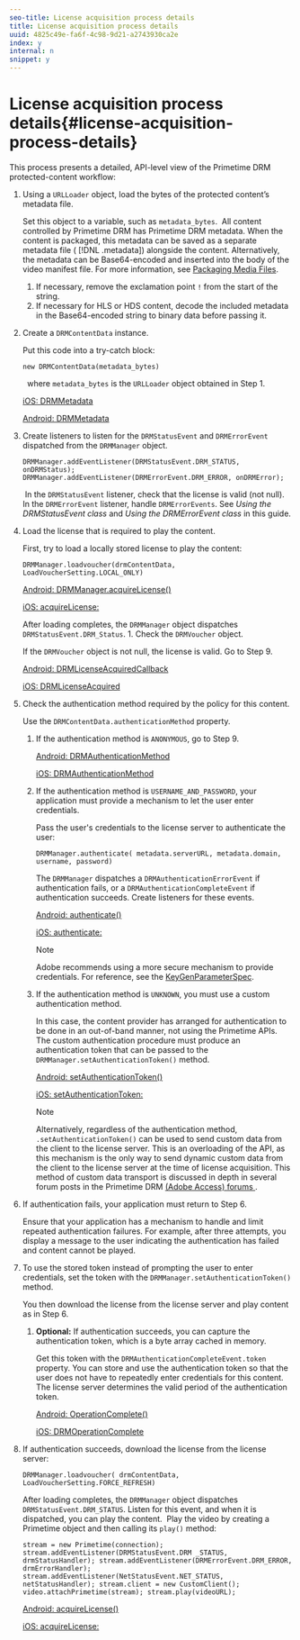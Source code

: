 ```yaml
---
seo-title: License acquisition process details
title: License acquisition process details
uuid: 4825c49e-fa6f-4c98-9d21-a2743930ca2e
index: y
internal: n
snippet: y
---
```


# License acquisition process details{#license-acquisition-process-details}

This process presents a detailed, API-level view of the Primetime DRM protected-content workflow: 

1. Using a `URLLoader` object, load the bytes of the protected content’s metadata file.

   Set this object to a variable, such as `metadata_bytes`.  All content controlled by Primetime DRM has Primetime DRM metadata. When the content is packaged, this metadata can be saved as a separate metadata file ( [!DNL .metadata]) alongside the content. Alternatively, the metadata can be Base64-encoded and inserted into the body of the video manifest file. For more information, see [Packaging Media Files](https://help.adobe.com/en_US/primetime/drm/5.3/protecting_content/#concept-Packaging_media_files).
   1. If necessary, remove the exclamation point `!` from the start of the string.
   1. If necessary for HLS or HDS content, decode the included metadata in the Base64-encoded string to binary data before passing it.
1. Create a `DRMContentData` instance.

   Put this code into a try-catch block: 

   ```
   new DRMContentData(metadata_bytes)
   ```

     where `metadata_bytes` is the `URLLoader` object obtained in Step 1.

   [iOS: DRMMetadata](https://help.adobe.com/en_US/primetime/api/drm-apis/client/ios/interface_d_r_m_metadata.html)

   [Android: DRMMetadata](https://help.adobe.com/en_US/primetime/api/drm-apis/client/android/index.html)
1. Create listeners to listen for the `DRMStatusEvent` and `DRMErrorEvent` dispatched from the `DRMManager` object.

   ```
   DRMManager.addEventListener(DRMStatusEvent.DRM_STATUS, onDRMStatus);   DRMManager.addEventListener(DRMErrorEvent.DRM_ERROR, onDRMError);
   ```

    In the `DRMStatusEvent` listener, check that the license is valid (not null). In the `DRMErrorEvent` listener, handle `DRMErrorEvents`. See *Using the DRMStatusEvent class* and *Using the DRMErrorEvent class* in this guide.
1. Load the license that is required to play the content.

   First, try to load a locally stored license to play the content: 

   ```
   DRMManager.loadvoucher(drmContentData, LoadVoucherSetting.LOCAL_ONLY)
   ```

   [Android: DRMManager.acquireLicense()](https://help.adobe.com/en_US/primetime/api/drm-apis/client/android/com/adobe/ave/drm/DRMManager.html#acquireLicense(com.adobe.ave.drm.DRMMetadata,%20com.adobe.ave.drm.DRMAcquireLicenseSettings,%20com.adobe.ave.drm.DRMOperationErrorCallback,%20com.adobe.ave.drm.DRMLicenseAcquiredCallback))

   [iOS: acquireLicense:](https://help.adobe.com/en_US/primetime/api/drm-apis/client/ios/interface_d_r_m_manager.html#a52accb5ed5b49d6e5d91277d78279f1b)

   After loading completes, the `DRMManager` object dispatches `DRMStatusEvent.DRM_Status`. 1. Check the `DRMVoucher` object.

   If the `DRMVoucher` object is not null, the license is valid. Go to Step 9.

   [Android: DRMLicenseAcquiredCallback](https://help.adobe.com/en_US/primetime/api/drm-apis/client/android/com/adobe/ave/drm/DRMLicenseAcquiredCallback.html)

   [iOS: DRMLicenseAcquired](https://help.adobe.com/en_US/primetime/api/drm-apis/client/ios/_d_r_m_interface_8h.html#afe5a9e3a003f312ee268d9b00927fa6d)
1. Check the authentication method required by the policy for this content.

   Use the `DRMContentData.authenticationMethod` property.
   1. If the authentication method is `ANONYMOUS`, go to Step 9. 
   
      [Android: DRMAuthenticationMethod](https://help.adobe.com/en_US/primetime/api/drm-apis/client/android/index.html?com/adobe/ave/drm/DRMLicenseAcquiredCallback.html)   
   
      [iOS: DRMAuthenticationMethod](https://help.adobe.com/en_US/primetime/api/drm-apis/client/ios/_d_r_m_interface_8h.html#a2003f29af93898b52a4123c2dd92c457)   
   1. If the authentication method is `USERNAME_AND_PASSWORD`, your application must provide a mechanism to let the user enter credentials.
   
      Pass the user's credentials to the license server to authenticate the user:    
   
      ```   
      DRMManager.authenticate( metadata.serverURL, metadata.domain, username, password)
      ```   
   
      The `DRMManager` dispatches a `DRMAuthenticationErrorEvent` if authentication fails, or a `DRMAuthenticationCompleteEvent` if authentication succeeds. Create listeners for these events.   
   
      [Android: authenticate()](https://help.adobe.com/en_US/primetime/api/drm-apis/client/android/com/adobe/ave/drm/DRMManager.html#authenticate(com.adobe.ave.drm.DRMMetadata,%20java.lang.String,%20java.lang.String,%20java.lang.String,%20java.lang.String,%20com.adobe.ave.drm.DRMOperationErrorCallback,%20com.adobe.ave.drm.DRMAuthenticationCompleteCallback))   
   
      [iOS: authenticate:](https://help.adobe.com/en_US/primetime/api/drm-apis/client/ios/interface_d_r_m_manager.html#a169c1441f196a834094a8e0f5ecb4aca)

      >[!NOTE]
      >
      >Adobe recommends using a more secure mechanism to provide credentials. For reference, see the [KeyGenParameterSpec](https://developer.android.com/reference/android/security/keystore/KeyGenParameterSpec.html).

   1. If the authentication method is `UNKNOWN`, you must use a custom authentication method.
   
      In this case, the content provider has arranged for authentication to be done in an out-of-band manner, not using the Primetime APIs. The custom authentication procedure must produce an authentication token that can be passed to the `DRMManager.setAuthenticationToken()` method.   
   
      [Android: setAuthenticationToken()](https://help.adobe.com/en_US/primetime/api/drm-apis/client/android/com/adobe/ave/drm/DRMManager.html#setAuthenticationToken(com.adobe.ave.drm.DRMMetadata,%20java.lang.String,%20byte[],%20com.adobe.ave.drm.DRMOperationErrorCallback,%20com.adobe.ave.drm.DRMOperationCompleteCallback))   
   
      [iOS: setAuthenticationToken:](https://help.adobe.com/en_US/primetime/api/drm-apis/client/ios/interface_d_r_m_manager.html#a17884b5d9bcc5b0b39503f61140f9b09)

      >[!NOTE]
      >
      >Alternatively, regardless of the authentication method, `.setAuthenticationToken()` can be used to send custom data from the client to the license server. This is an overloading of the API, as this mechanism is the only way to send dynamic custom data from the client to the license server at the time of license acquisition. This method of custom data transport is discussed in depth in several forum posts in the Primetime DRM [  (Adobe Access) forums ](https://forums.adobe.com/community/adobe_access).

1. If authentication fails, your application must return to Step 6.

   Ensure that your application has a mechanism to handle and limit repeated authentication failures. For example, after three attempts, you display a message to the user indicating the authentication has failed and content cannot be played.
1. To use the stored token instead of prompting the user to enter credentials, set the token with the `DRMManager.setAuthenticationToken()` method.

   You then download the license from the license server and play content as in Step 6.
   1. **Optional:** If authentication succeeds, you can capture the authentication token, which is a byte array cached in memory.
   
      Get this token with the `DRMAuthenticationCompleteEvent.token` property. You can store and use the authentication token so that the user does not have to repeatedly enter credentials for this content. The license server determines the valid period of the authentication token.   
   
      [Android: OperationComplete()](https://help.adobe.com/en_US/primetime/api/drm-apis/client/android/com/adobe/ave/drm/DRMOperationCompleteCallback.html)   
   
      [iOS: DRMOperationComplete](https://help.adobe.com/en_US/primetime/api/drm-apis/client/ios/_d_r_m_interface_8h.html#a5f2392ec6661b51bf7b0df71cd514731)   
1. If authentication succeeds, download the license from the license server:

   ```
   DRMManager.loadvoucher( drmContentData, LoadVoucherSetting.FORCE_REFRESH) 
   ```

   After loading completes, the `DRMManager` object dispatches `DRMStatusEvent.DRM_STATUS`. Listen for this event, and when it is dispatched, you can play the content.  Play the video by creating a Primetime object and then calling its `play()` method: 

   ```
   stream = new Primetime(connection); stream.addEventListener(DRMStatusEvent.DRM _STATUS, drmStatusHandler); stream.addEventListener(DRMErrorEvent.DRM_ERROR, drmErrorHandler); stream.addEventListener(NetStatusEvent.NET_STATUS, netStatusHandler); stream.client = new CustomClient(); video.attachPrimetime(stream); stream.play(videoURL);
   ```

   [Android: acquireLicense()](https://help.adobe.com/en_US/primetime/api/drm-apis/client/android/com/adobe/ave/drm/DRMManager.html#acquireLicense(com.adobe.ave.drm.DRMMetadata,%20com.adobe.ave.drm.DRMAcquireLicenseSettings,%20com.adobe.ave.drm.DRMOperationErrorCallback,%20com.adobe.ave.drm.DRMLicenseAcquiredCallback))

   [iOS: acquireLicense:](https://help.adobe.com/en_US/primetime/api/drm-apis/client/ios/interface_d_r_m_manager.html#a52accb5ed5b49d6e5d91277d78279f1b)
